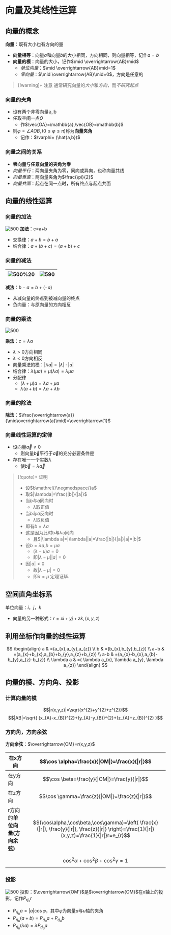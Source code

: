 # 向量及其线性运算

## 向量的概念

**向量**：既有大小也有方向的量
- **向量相等**：向量$a$和向量$b$的大小相同，方向相同，则向量相等，记作$a=b$
- **向量的模**：向量的大小，记作$\mid \overrightarrow{AB}\mid$
	- *单位向量*：$\mid \overrightarrow{AB}\mid=1$
	- *零向量*：$\mid \overrightarrow{AB}\mid=0$，方向是任意的

>[!warning]+ 注意
> 通常研究向量的*大小*和*方向*，而*不研究起点*

### 向量的夹角

- 设有两个非零向量$\mathbb{a},\mathbb{b}$
- 任取空间一点$O$
	- 作$\vec{OA}=\mathbb{a},\vec{OB}=\mathbb{b}$
- 则$\varphi=\angle AOB,(0\leq\varphi\leq\pi)$称为**向量夹角**
	- 记作：$\varphi= (\hat{a,b})$

### 向量之间的关系
- **零向量与任意向量的夹角为零**
- *向量平行*：两向量夹角为零，同向或异向，也称向量共线
- *向量垂直*：两向量夹角为$\frac{\pi}{2}$
- *向量共面*：起点在同一点时，所有终点与起点共面

## 向量的线性运算


### 向量的加法

![500](../../attachment/svg/svg202410070930.svg)
**加法**：c=a+b
- 交换律：$a+b=b+a$
- 结合律：$a+(b+c)=(a+b)+c$

### 向量的减法

| ![500](../../attachment/svg/svg202410070924.svg)%20 | ![590](../../attachment/svg/svg202410070935.svg) |
| --------------------------------------------- | ------------------------------------------ |


**减法**：$b-a=b+(-a)$
- 从减向量的终点到被减向量的终点
- 负向量：与原向量的方向相反





### 向量的乘法
![500](../../attachment/svg/svg202410070931.svg)

**乘法**：$c=\lambda\alpha$
- $\lambda>0$方向相同
- $\lambda<0$方向相反
- 向量乘法的模：$|\lambda a|=|\lambda|\cdot|a|$
- 结合律：$\lambda(\mu a)=\mu(\lambda a)=\lambda \mu a$
- 分配律
	- $(\lambda+\mu)a=\lambda a+\mu a$
	- $\lambda(a+b)=\lambda a+\lambda b$


### 向量的除法

**除法**：$\frac{\overrightarrow{a}}{\mid\overrightarrow{a}\mid}=\overrightarrow{1}$

### 向量线性运算的定律

- 设向量$\overrightarrow{a}\neq 0$
	- 则向量$\overrightarrow{b}$平行于$\overrightarrow{a}$的充分必要条件是
- 存在唯一一个实数$\lambda$
	- 使$\overrightarrow{b}=\lambda \overrightarrow{a}$

>[!quote]+ 证明
> - 设$b\mathrel{/\negmedspace/}a$
> - 取$|\lambda|=\frac{|b|}{|a|}$
> - 当$b$与$a$同向时
> 	- $\lambda$取正值
> - 当$b$与$a$反向时
> 	- $\lambda$取负值
> - 即有$b=\lambda a$
> - 这是因为此时b与λa同向
> 	- 且$|\lambda a|=|\lambda||a|=\frac{|b|}{|a|}|a|=|b|$
> - 设$b=\lambda a$,$b=\mu a$
> 	- $(\lambda-\mu)a=0$
> 	- 即$|\lambda-\mu||a|=0$
> - 因$|a|\neq0$
> 	- 故$|\lambda-\mu|=0$
> 	- 即$\lambda=\mu$
定理证毕.


## 空间直角坐标系

单位向量：$i$，$j$，$k$
- 向量的另一种形式：$r=xi+yj+zk ,(x,y,z)$

## 利用坐标作向量的线性运算

$$
\begin{align}
a & =(a_{x},a_{y},a_{z}) \\
b & =(b_{x},b_{y},b_{z}) \\
a+b & =(a_{x}+b_{x},a_{b}+b_{y},a_{z}+b_{z})  \\
a-b & =(a_{x}-b_{x},a_{b}-b_{y},a_{z}-b_{z})  \\
\lambda a & =( \lambda a_{x}, \lambda a_{y}, \lambda a_{z})
\end{align}
$$

## 向量的模、方向角、投影

### 计算向量的模

$$|r(x,y,z)|=\sqrt{x^{2}+y^{2}+z^{2}}$$
$$|AB|=\sqrt{ (x_{A}-x_{B})^{2}+(y_{A}-y_{B})^{2}+(z_{A}+z_{B})^{2} }$$

### 方向角，方向余弦

**方向余弦**：$\overrightarrow{OM}=r(x,y,z)$

| 在x方向               | $$\cos \alpha=\frac{x}{\|OM\|}=\frac{x}{\|r\|}$$                                                                                                      |
| ------------------ | ----------------------------------------------------------------------------------------------------------------------------------------------------- |
| 在y方向               | $$\cos \beta=\frac{y}{\|OM\|}=\frac{y}{\|r\|}$$                                                                                                       |
| 在z方向               | $$\cos \gamma=\frac{z}{\|OM\|}=\frac{z}{\|r\|}$$                                                                                                      |
| r方向的**单位向量(方向余弦)** | $$(\cos\alpha,\cos\beta,\cos\gamma)=\left( \frac{x}{\|r\|}, \frac{y}{\|r\|}, \frac{z}{\|r\|}  \right)=\frac{1}{\|r\|}(x,y,z)=\frac{1}{\|r\|}r=e_{r}$$ |
|                    | $$\cos ^{2}\alpha+\cos ^{2}\beta+\cos ^{2}\gamma=1$$                                                                                                  |

### 投影

![500](../../attachment/svg/svg202410070938.svg)
投影：$\overrightarrow{OM'}$是$\overrightarrow{OM}$在x轴上的投影，记作$P_{rj_{x}}r$
- $P_{rj_{u}}a=|a|\cos\varphi$，其中$\varphi$为向量$a$与$u$轴的夹角
- $P_{rj_{u}}(a+b)=P_{rj_{u}}a+P_{rj_{u}}b$
- $P_{rj_{u}}(\lambda a)=\lambda P_{rj_{u}}a$
